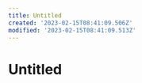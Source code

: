 ```yaml
---
title: Untitled
created: '2023-02-15T08:41:09.506Z'
modified: '2023-02-15T08:41:09.513Z'
---
```


# Untitled
